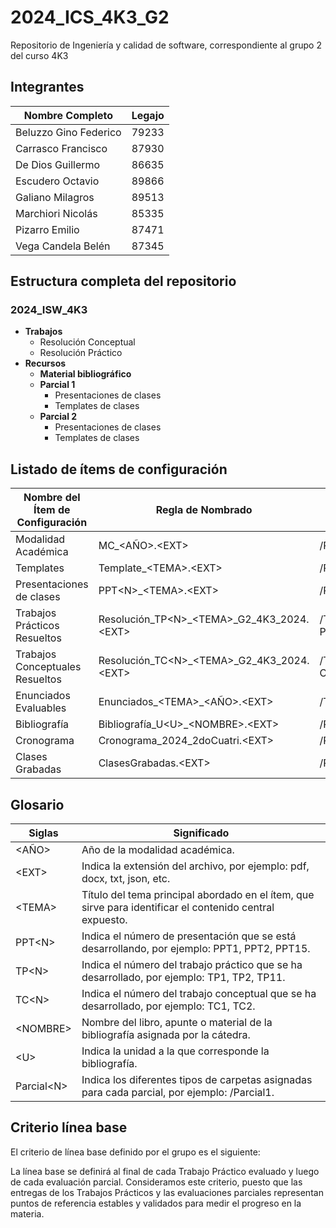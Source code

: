# 2024_ICS_4K3_G2

Repositorio de Ingeniería y calidad de software, correspondiente al grupo 2 del curso 4K3

## Integrantes

| Nombre Completo        | Legajo |
|------------------------|--------------------------|
| Beluzzo Gino Federico  | 79233                    |
| Carrasco Francisco     | 87930                    |
| De Dios Guillermo      | 86635                    |
| Escudero Octavio       | 89866                    |
| Galiano Milagros       | 89513                    |
| Marchiori Nicolás      | 85335                    |
| Pizarro Emilio         | 87471                    |
| Vega Candela Belén     | 87345                    |

## Estructura completa del repositorio

### 2024_ISW_4K3

- **Trabajos**
  - Resolución Conceptual
  - Resolución Práctico
- **Recursos**
  - **Material bibliográfico**
  - **Parcial 1**
    - Presentaciones de clases
    - Templates de clases
  - **Parcial 2**
    - Presentaciones de clases
    - Templates de clases

## Listado de ítems de configuración

| Nombre del Ítem de Configuración      | Regla de Nombrado                                      | Ubicación Física                                       |
|---------------------------------------|--------------------------------------------------------|--------------------------------------------------------|
| Modalidad Académica                   | MC\_&lt;AÑO&gt;.&lt;EXT&gt;                           | /Recursos                                              |
| Templates                             | Template\_&lt;TEMA&gt;.&lt;EXT&gt;                           | /Recursos/Parcial&lt;N&gt;/Templates de clases         |
| Presentaciones de clases              | PPT&lt;N&gt;\_&lt;TEMA&gt;.&lt;EXT&gt;                        | /Recursos/Parcial&lt;N&gt;/Presentaciones de clases    |
| Trabajos Prácticos Resueltos          | Resolución\_TP&lt;N&gt;\_&lt;TEMA&gt;\_G2\_4K3\_2024.&lt;EXT&gt; | /Trabajos/Resolucion Práctico/Resolucion_TP&lt;N&gt;_&lt;TEMA&gt;_G2_4k3_2024                          |
| Trabajos Conceptuales Resueltos       | Resolución\_TC&lt;N&gt;\_&lt;TEMA&gt;\_G2\_4K3\_2024.&lt;EXT&gt; | /Trabajos/Resolución Conceptual/Resolucion_TP&lt;N&gt;_&lt;TEMA&gt;_G2_4k3_2024                          |                        |
| Enunciados Evaluables                 | Enunciados\_&lt;TEMA&gt;\_&lt;AÑO&gt;.&lt;EXT&gt;             | /Trabajos                                              |
| Bibliografía                          | Bibliografía\_U&lt;U&gt;\_&lt;NOMBRE&gt;.&lt;EXT&gt;          | /Recursos/Material Bibliográfico                       |
| Cronograma                          | Cronograma_2024_2doCuatri.&lt;EXT&gt;         | /Recursos                    |
| Clases Grabadas                         | ClasesGrabadas.&lt;EXT&gt;         | /Recursos                    |

## Glosario

| Siglas        | Significado                                                                                                 |
|---------------|-------------------------------------------------------------------------------------------------------------|
| &lt;AÑO&gt;         | Año de la modalidad académica.                                                                              |
| &lt;EXT&gt;         | Indica la extensión del archivo, por ejemplo: pdf, docx, txt, json, etc.
| &lt;TEMA&gt;        | Título del tema principal abordado en el ítem, que sirve para identificar el contenido central expuesto.    |
| PPT&lt;N&gt;        | Indica el número de presentación que se está desarrollando, por ejemplo: PPT1, PPT2, PPT15.                |
| TP&lt;N&gt;         | Indica el número del trabajo práctico que se ha desarrollado, por ejemplo: TP1, TP2, TP11.                |
| TC&lt;N&gt;         | Indica el número del trabajo conceptual que se ha desarrollado, por ejemplo: TC1, TC2.                      |
| &lt;NOMBRE&gt;      | Nombre del libro, apunte o material de la bibliografía asignada por la cátedra.                             |
| &lt;U&gt;           | Indica la unidad a la que corresponde la bibliografía.                                                      |
| Parcial&lt;N&gt;    | Indica los diferentes tipos de carpetas asignadas para cada parcial, por ejemplo: /Parcial1.                |

## Criterio línea base

El criterio de línea base definido por el grupo es el siguiente:

La línea base se definirá al final de cada Trabajo Práctico evaluado y luego de cada evaluación parcial. Consideramos este criterio, puesto que las entregas de los Trabajos Prácticos y las evaluaciones parciales representan puntos de referencia estables y validados para medir el progreso en la materia.
